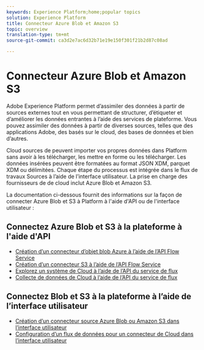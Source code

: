 ```yaml
---
keywords: Experience Platform;home;popular topics
solution: Experience Platform
title: Connecteur Azure Blob et Amazon S3
topic: overview
translation-type: tm+mt
source-git-commit: ca3d2e7ac6d32b71e19e150f301f21b2d87c08ad

---
```



# Connecteur Azure Blob et Amazon S3

Adobe Experience Platform permet d’assimiler des données à partir de sources externes tout en vous permettant de structurer, d’étiqueter et d’améliorer les données entrantes à l’aide des services de plateforme. Vous pouvez assimiler des données à partir de diverses sources, telles que des applications Adobe, des  basés sur le cloud, des bases de données et bien d’autres.

Cloud  sources de peuvent importer vos propres données dans Platform sans avoir à les télécharger, les mettre en forme ou les télécharger. Les données insérées peuvent être formatées au format JSON XDM, parquet XDM ou délimitées. Chaque étape du processus est intégrée dans le flux de travaux Sources à l’aide de l’interface utilisateur. La prise en charge des fournisseurs de  de cloud  inclut Azure Blob et Amazon S3.

La documentation ci-dessous fournit des informations sur la façon de connecter Azure Blob et S3 à Platform à l&#39;aide d&#39;API ou de l&#39;interface utilisateur :

## Connectez Azure Blob et S3 à la plateforme à l&#39;aide d&#39;API

- [Création d’un connecteur d’objet blob Azure à l’aide de l’API Flow Service](../../tutorials/api/create/cloud-storage/blob.md)
- [Création d’un connecteur S3 à l’aide de l’API Flow Service](../../tutorials/api/create/cloud-storage/s3.md)
- [Explorez un système de Cloud  à l’aide de l’API du service de flux](../../tutorials/api/explore/cloud-storage.md)
- [Collecte de données  de Cloud à l’aide de l’API du service de flux](../../tutorials/api/collect/cloud-storage.md)

## Connectez Blob et S3 à la plateforme à l’aide de l’interface utilisateur

- [Création d’un connecteur source Azure Blob ou Amazon S3 dans l’interface utilisateur](../../tutorials/ui/create/cloud-storage/blob-s3.md)
- [Configuration d’un flux de données pour un connecteur de Cloud  dans l’interface utilisateur](../../tutorials/ui/dataflow/cloud-storage.md)